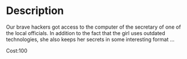 # Description

Our brave hackers got access to the computer of the secretary of one of the local officials. In addition to the fact that the girl uses outdated technologies, she also keeps her secrets in some interesting format ... 

Cost:100
